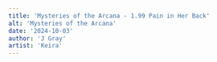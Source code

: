 ```yaml
---
title: 'Mysteries of the Arcana - 1.99 Pain in Her Back'
alt: 'Mysteries of the Arcana'
date: '2024-10-03'
author: 'J Gray'
artist: 'Keira'
---
```

